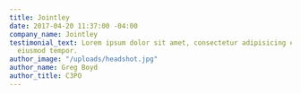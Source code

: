 ```yaml
---
title: Jointley
date: 2017-04-20 11:37:00 -04:00
company_name: Jointley
testimonial_text: Lorem ipsum dolor sit amet, consectetur adipisicing elit, sed do
  eiusmod tempor.
author_image: "/uploads/headshot.jpg"
author_name: Greg Boyd
author_title: C3PO
---
```


